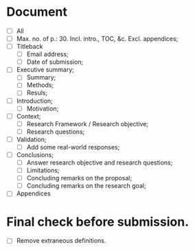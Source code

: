 # Document

- [ ]  All
  - [ ] Max. no. of p.: 30. Incl. intro., TOC, &c. Excl. appendices;
- [ ] Titleback
  - [ ] Email address;
  - [ ] Date of submission;
- [ ] Executive summary;
  - [ ] Summary;
  - [ ] Methods;
  - [ ] Resuls;
- [ ] Introduction;
  - [ ] Motivation;
- [ ] Context;
  - [ ] Research Framework / Research objective;
  - [ ] Research questions;
- [ ] Validation;
  - [ ] Add some real-world responses;
- [ ] Conclusions;
  - [ ] Answer research objective and research questions;
  - [ ] Limitations;
  - [ ] Concluding remarks on the proposal;
  - [ ] Concluding remarks on the research goal;
- [ ] Appendices

# Final check before submission.

  - [ ] Remove extraneous definitions.

